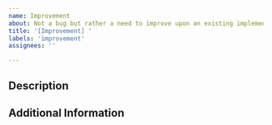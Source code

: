 ```yaml
---
name: Improvement
about: Not a bug but rather a need to improve upon an existing implementation? Report here.
title: '[Improvement] '
labels: 'improvement'
assignees: ''

---
```


## Description
<!-- REQUIRED: Add a description request -->

## Additional Information
<!-- Screenshots -->
<!-- Additional notes or references -->